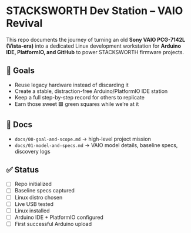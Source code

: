 # STACKSWORTH Dev Station – VAIO Revival

This repo documents the journey of turning an old **Sony VAIO PCG-7142L (Vista-era)**
into a dedicated Linux development workstation for **Arduino IDE, PlatformIO, and GitHub**
to power STACKSWORTH firmware projects.

## 🎯 Goals
- Reuse legacy hardware instead of discarding it
- Create a stable, distraction-free Arduino/PlatformIO IDE station
- Keep a full step-by-step record for others to replicate
- Earn those sweet 🟩 green squares while we’re at it

## 📖 Docs
- `docs/00-goal-and-scope.md` → high-level project mission
- `docs/01-model-and-specs.md` → VAIO model details, baseline specs, discovery logs

## ✅ Status
- [ ] Repo initialized
- [ ] Baseline specs captured
- [ ] Linux distro chosen
- [ ] Live USB tested
- [ ] Linux installed
- [ ] Arduino IDE + PlatformIO configured
- [ ] First successful Arduino upload
